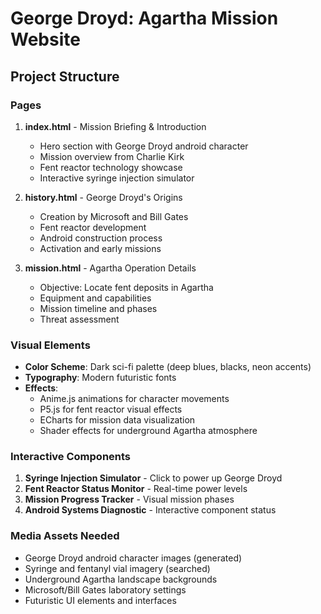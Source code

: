 # George Droyd: Agartha Mission Website

## Project Structure

### Pages
1. **index.html** - Mission Briefing & Introduction
   - Hero section with George Droyd android character
   - Mission overview from Charlie Kirk
   - Fent reactor technology showcase
   - Interactive syringe injection simulator

2. **history.html** - George Droyd's Origins
   - Creation by Microsoft and Bill Gates
   - Fent reactor development
   - Android construction process
   - Activation and early missions

3. **mission.html** - Agartha Operation Details
   - Objective: Locate fent deposits in Agartha
   - Equipment and capabilities
   - Mission timeline and phases
   - Threat assessment

### Visual Elements
- **Color Scheme**: Dark sci-fi palette (deep blues, blacks, neon accents)
- **Typography**: Modern futuristic fonts
- **Effects**: 
  - Anime.js animations for character movements
  - P5.js for fent reactor visual effects
  - ECharts for mission data visualization
  - Shader effects for underground Agartha atmosphere

### Interactive Components
1. **Syringe Injection Simulator** - Click to power up George Droyd
2. **Fent Reactor Status Monitor** - Real-time power levels
3. **Mission Progress Tracker** - Visual mission phases
4. **Android Systems Diagnostic** - Interactive component status

### Media Assets Needed
- George Droyd android character images (generated)
- Syringe and fentanyl vial imagery (searched)
- Underground Agartha landscape backgrounds
- Microsoft/Bill Gates laboratory settings
- Futuristic UI elements and interfaces